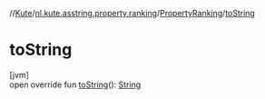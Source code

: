//[Kute](../../../index.md)/[nl.kute.asstring.property.ranking](../index.md)/[PropertyRanking](index.md)/[toString](to-string.md)

# toString

[jvm]\
open override fun [toString](to-string.md)(): [String](https://kotlinlang.org/api/latest/jvm/stdlib/kotlin/-string/index.html)
